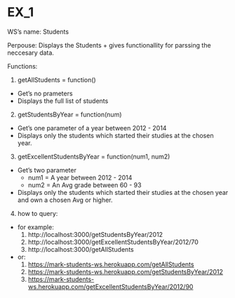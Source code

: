 # EX_1
WS’s name: Students

Perpouse: Displays the Students + gives functionallity for parssing the neccesary data.

Functions:

1. getAllStudents = function()
  * Get’s no prameters
  * Displays the full list of students
2. getStudentsByYear = function(num) 
  * Get’s one parameter of a year between 2012 - 2014
  * Displays only the students which started their studies at the chosen year.
3. getExcellentStudentsByYear = function(num1, num2) 
  * Get’s two parameter 
    - num1 = A year between 2012 - 2014
    - num2 = An Avg grade between 60 - 93 
  * Displays only the students which started their studies at the chosen year and own a chosen Avg or higher.

4. how to query:
  * for example: 
    1. http://localhost:3000/getStudentsByYear/2012
    2. http://localhost:3000/getExcellentStudentsByYear/2012/70
    3. http://localhost:3000/getAllStudents
  * or:
    1. https://mark-students-ws.herokuapp.com/getAllStudents
    2. https://mark-students-ws.herokuapp.com/getStudentsByYear/2012
    3. https://mark-students-ws.herokuapp.com/getExcellentStudentsByYear/2012/90


